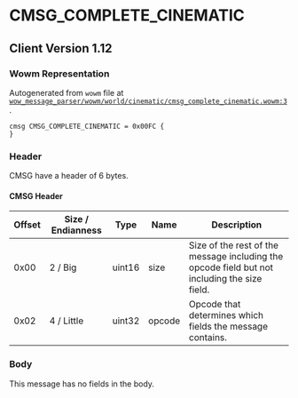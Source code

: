 # CMSG_COMPLETE_CINEMATIC

## Client Version 1.12

### Wowm Representation

Autogenerated from `wowm` file at [`wow_message_parser/wowm/world/cinematic/cmsg_complete_cinematic.wowm:3`](https://github.com/gtker/wow_messages/tree/main/wow_message_parser/wowm/world/cinematic/cmsg_complete_cinematic.wowm#L3).
```rust,ignore
cmsg CMSG_COMPLETE_CINEMATIC = 0x00FC {
}
```
### Header

CMSG have a header of 6 bytes.

#### CMSG Header

| Offset | Size / Endianness | Type   | Name   | Description |
| ------ | ----------------- | ------ | ------ | ----------- |
| 0x00   | 2 / Big           | uint16 | size   | Size of the rest of the message including the opcode field but not including the size field.|
| 0x02   | 4 / Little        | uint32 | opcode | Opcode that determines which fields the message contains.|

### Body

This message has no fields in the body.

